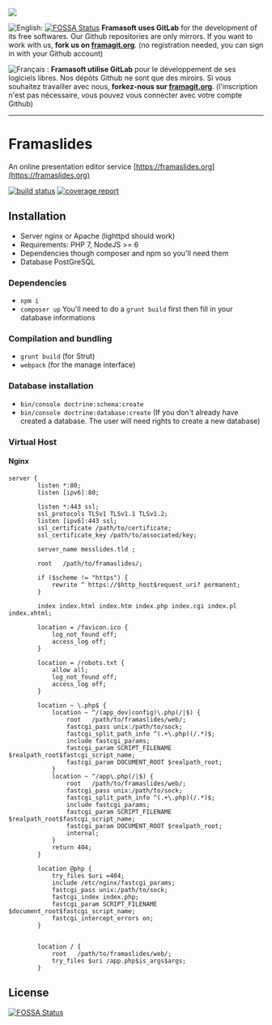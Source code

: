 [![](https://framagit.org/assets/favicon-075eba76312e8421991a0c1f89a89ee81678bcde72319dd3e8047e2a47cd3a42.ico)](https://framagit.org)

![English:](https://upload.wikimedia.org/wikipedia/commons/thumb/a/ae/Flag_of_the_United_Kingdom.svg/20px-Flag_of_the_United_Kingdom.svg.png) [![FOSSA Status](https://app.fossa.io/api/projects/git%2Bgithub.com%2Ftcitworld%2Fframaslides.svg?type=shield)](https://app.fossa.io/projects/git%2Bgithub.com%2Ftcitworld%2Fframaslides?ref=badge_shield)
**Framasoft uses GitLab** for the development of its free softwares. Our Github repositories are only mirrors.
If you want to work with us, **fork us on [framagit.org](https://framagit.org)**. (no registration needed, you can sign in with your Github account)

![Français :](https://upload.wikimedia.org/wikipedia/commons/thumb/c/c3/Flag_of_France.svg/20px-Flag_of_France.svg.png) **Framasoft utilise GitLab** pour le développement de ses logiciels libres. Nos dépôts Github ne sont que des miroirs.
Si vous souhaitez travailler avec nous, **forkez-nous sur [framagit.org](https://framagit.org)**. (l'inscription n'est pas nécessaire, vous pouvez vous connecter avec votre compte Github)
* * *

# Framaslides

An online presentation editor service [https://framaslides.org](https://framaslides.org)

[![build status](https://framagit.org/framasoft/framaslides/badges/master/build.svg)](https://framagit.org/framasoft/framaslides/commits/master)
[![coverage report](https://framagit.org/framasoft/framaslides/badges/master/coverage.svg)](https://framagit.org/framasoft/framaslides/commits/master)



## Installation
* Server nginx or Apache (lighttpd should work)
* Requirements: PHP 7, NodeJS >= 6
* Dependencies though composer and npm so you'll need them
* Database PostGreSQL

### Dependencies
* `npm i`
* `composer up` You'll need to do a `grunt build` first then fill in your database informations

### Compilation and bundling
* `grunt build` (for Strut)
* `webpack` (for the manage interface)

### Database installation
* `bin/console doctrine:schema:create`
* `bin/console doctrine:database:create` (If you don't already have created a database. The user will need rights to create a new database)

### Virtual Host
#### Nginx
```
server {
        listen *:80;
        listen [ipv6]:80;

        listen *:443 ssl;
		ssl_protocols TLSv1 TLSv1.1 TLSv1.2;
        listen [ipv6]:443 ssl;
        ssl_certificate /path/to/certificate;
        ssl_certificate_key /path/to/associated/key;

        server_name messlides.tld ;

        root   /path/to/framaslides/;

        if ($scheme != "https") {
            rewrite ^ https://$http_host$request_uri? permanent;
        }

        index index.html index.htm index.php index.cgi index.pl index.xhtml;

        location = /favicon.ico {
            log_not_found off;
            access_log off;
        }

        location = /robots.txt {
            allow all;
            log_not_found off;
            access_log off;
        }

        location ~ \.php$ {
            location ~ ^/(app_dev|config)\.php(/|$) {
                root   /path/to/framaslides/web/;
                fastcgi_pass unix:/path/to/sock;
                fastcgi_split_path_info ^(.+\.php)(/.*)$;
                include fastcgi_params;
                fastcgi_param SCRIPT_FILENAME $realpath_root$fastcgi_script_name;
                fastcgi_param DOCUMENT_ROOT $realpath_root;
            }
            location ~ ^/app\.php(/|$) {
                root   /path/to/framaslides/web/;
                fastcgi_pass unix:/path/to/sock;
                fastcgi_split_path_info ^(.+\.php)(/.*)$;
                include fastcgi_params;
                fastcgi_param SCRIPT_FILENAME $realpath_root$fastcgi_script_name;
                fastcgi_param DOCUMENT_ROOT $realpath_root;
                internal;
            }
            return 404;
        }

        location @php {
            try_files $uri =404;
            include /etc/nginx/fastcgi_params;
            fastcgi_pass unix:/path/to/sock;
            fastcgi_index index.php;
            fastcgi_param SCRIPT_FILENAME $document_root$fastcgi_script_name;
            fastcgi_intercept_errors on;
        }


        location / {
            root   /path/to/framaslides/web/;
            try_files $uri /app.php$is_args$args;
        }

```


## License
[![FOSSA Status](https://app.fossa.io/api/projects/git%2Bgithub.com%2Ftcitworld%2Fframaslides.svg?type=large)](https://app.fossa.io/projects/git%2Bgithub.com%2Ftcitworld%2Fframaslides?ref=badge_large)